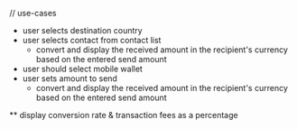 // use-cases
- user selects destination country
- user selects contact from contact list
  - convert and display the received amount in the recipient's currency based on the entered send amount
- user should select mobile wallet
- user sets amount to send
  - convert and display the received amount in the recipient's currency based on the entered send amount


** display conversion rate & transaction fees as a percentage